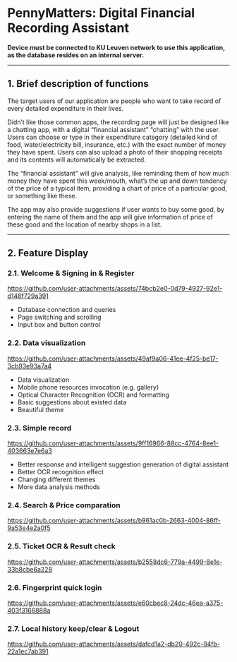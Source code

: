 # PennyMatters: Digital Financial Recording Assistant

**Device must be connected to KU Leuven network to use this application, as the database resides on an internal server.​​**

---

## 1. Brief description of functions

The target users of our application are people who want to take record of every detailed expenditure in their lives.

Didn’t like those common apps, the recording page will just be designed like a chatting app, with a digital “financial assistant” “chatting” with the user. Users can choose or type in their expenditure category (detailed kind of food, water/electricity bill, insurance, etc.) with the exact number of money they have spent. Users can also upload a photo of their shopping receipts and its contents will automatically be extracted.

The “financial assistant” will give analysis, like reminding them of how much money they have spent this week/mouth, what’s the up and down tendency of the price of a typical item, providing a chart of price of a particular good, or something like these.

The app may also provide suggestions if user wants to buy some good, by entering the name of them and the app will give information of price of these good and the location of nearby shops in a list.

---


## 2. Feature Display 

### 2.1. Welcome & Signing in & Register


https://github.com/user-attachments/assets/74bcb2e0-0d79-4927-92e1-d148f729a391



- Database connection and queries
- Page switching and scrolling
- Input box and button control 

### 2.2. Data visualization


https://github.com/user-attachments/assets/49af9a06-41ee-4f25-be17-3cb93e93a7a4



- Data visualization
- Mobile phone resources invocation (e.g. gallery)
- Optical Character Recognition (OCR) and formatting
- Basic suggestions about existed data
- Beautiful theme 

### 2.3. Simple record


https://github.com/user-attachments/assets/9ff16966-88cc-4764-8ee1-403663e7e6a3



- Better response and intelligent suggestion generation of digital assistant
- Better OCR recognition effect
- Changing different themes
- More data analysis methods 

### 2.4. Search & Price comparation



https://github.com/user-attachments/assets/b961ac0b-2663-4004-86ff-9a53e4e2a0f5



### 2.5. Ticket OCR & Result check



https://github.com/user-attachments/assets/b2558dc6-779a-4499-8e1e-33b8cbe6a228



### 2.6. Fingerprint quick login



https://github.com/user-attachments/assets/e60cbec8-24dc-46ea-a375-403f3166888a



### 2.7. Local history keep/clear & Logout



https://github.com/user-attachments/assets/dafcd1a2-db20-492c-94fb-22a1ec7ab391

